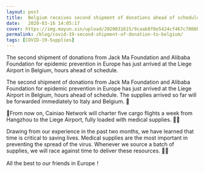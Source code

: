 ```yaml
---
layout: post
title:  Belgium receives second shipment of donations ahead of schedule
date:   2020-03-16 14:05:17
cover: https://img.mayun.xin/upload/2020031615/9caab8f0e5424cf467c7006b19865ffe.JPG
permalink: /blog/covid-19-second-shipment-of-donation-to-belgium/
tags: [COVID-19-Supplies]
---
```


The second shipment of donations from Jack Ma Foundation and Alibaba Foundation for epidemic prevention in Europe has just arrived at the Liege Airport in Belgium, hours ahead of schedule.

The second shipment of donations from Jack Ma Foundation and Alibaba Foundation for epidemic prevention in Europe has just arrived at the Liege Airport in Belgium, hours ahead of schedule. The supplies arrived so far will be forwarded immediately to Italy and Belgium. 

From now on, Cainiao Network will charter five cargo flights a week from Hangzhou to the Liege Airport, fully loaded with medical supplies. 

Drawing from our experience in the past two months, we have learned that time is critical to saving lives. Medical supplies are the most important in preventing the spread of the virus. Whenever we source a batch of supplies, we will race against time to deliver these resources. 

All the best to our friends in Europe！
